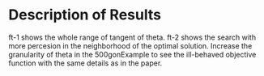 # Description of Results

ft-1 shows the whole range of tangent of theta.
ft-2 shows the search with more percesion in the neighborhood of the optimal solution.
Increase the granularity of theta in the 500gonExample to see the ill-behaved objective function with the same details as in the paper.
